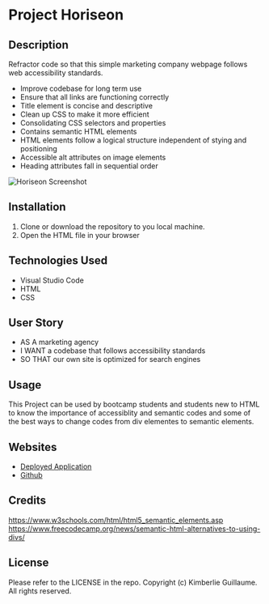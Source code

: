 # Project Horiseon 

## Description

Refractor code so that this simple marketing company webpage follows web accessibility standards. 
- Improve codebase for long term use 
- Ensure that all links are functioning correctly 
- Title element is concise and descriptive 
- Clean up CSS to make it more efficient
- Consolidating CSS selectors and properties 
- Contains semantic HTML elements
- HTML elements follow a logical structure independent of stying and positioning
- Accessible alt attributes on image elements 
- Heading attributes fall in sequential order  

![Horiseon Screenshot](assets/images/Screenshot%202023-04-17%20at%2010.41.11%20AM.png)

## Installation

1. Clone or download the repository to you local machine. 
2. Open the HTML file in your browser

## Technologies Used 

- Visual Studio Code 
- HTML 
- CSS 

## User Story

- AS A marketing agency
- I WANT a codebase that follows accessibility standards
- SO THAT our own site is optimized for search engines

## Usage

This Project can be used by bootcamp students and students new to HTML to know the importance of accessiblity and semantic codes and some of the best ways to change codes from div elementes to semantic elements. 

## Websites

- [Deployed Application](https://kimberlie901.github.io/Project-Horiseon/)
- [Github](https://github.com/kimberlie901/Project-Horiseon)
## Credits

https://www.w3schools.com/html/html5_semantic_elements.asp
https://www.freecodecamp.org/news/semantic-html-alternatives-to-using-divs/

## License 

Please refer to the LICENSE in the repo. Copyright (c) Kimberlie Guillaume. All rights reserved. 
